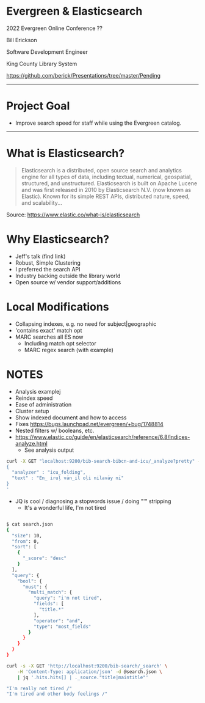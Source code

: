 # Evergreen & Elasticsearch

2022 Evergreen Online Conference ??

Bill Erickson

Software Development Engineer

King County Library System

https://github.com/berick/Presentations/tree/master/Pending

---

# Project Goal

* Improve search speed for staff while using the Evergreen catalog.

---

# What is Elasticsearch?

> Elasticsearch is a distributed, open source search and analytics
> engine for all types of data, including textual, numerical,
> geospatial, structured, and unstructured. Elasticsearch is built on
> Apache Lucene and was first released in 2010 by Elasticsearch N.V.
> (now known as Elastic). Known for its simple REST APIs, distributed
> nature, speed, and scalability...

Source: https://www.elastic.co/what-is/elasticsearch

# Why Elasticsearch?

* Jeff's talk (find link)
* Robust, Simple Clustering
* I preferred the search API
* Industry backing outside the library world
* Open source w/ vendor support/additions

# Local Modifications

* Collapsing indexes, e.g. no need for subject|geographic
* 'contains exact'  match opt
* MARC searches all ES now
  * Including match opt selector
   * MARC regex search (with example)


# NOTES

* Analysis examplej
* Reindex speed
* Ease of administration
* Cluster setup
* Show indexed document and how to access
* Fixes https://bugs.launchpad.net/evergreen/+bug/1748814
* Nested filters w/ booleans, etc.
* https://www.elastic.co/guide/en/elasticsearch/reference/6.8/indices-analyze.html
  * See analysis output
```sh
curl -X GET "localhost:9200/bib-search-bibcn-and-icu/_analyze?pretty" -H 'Content-Type: application/json' -d'
{
  "analyzer" : "icu_folding",
  "text" : "En̲ iruḷ vān̲il oḷi nilavāy nī"
}
'
```
* JQ is cool / diagnosing a stopwords issue / doing "'" stripping
  * It's a wonderful life, I'm not tired
```sh

$ cat search.json 
{
  "size": 10,
  "from": 0,
  "sort": [
    {
      "_score": "desc"
    }
  ],
  "query": {
    "bool": {
      "must": {
        "multi_match": {
          "query": "i'm not tired",
          "fields": [
            "title.*"
          ],
          "operator": "and",
          "type": "most_fields"
        }
      }
    }
  }
}

curl -s -X GET 'http://localhost:9200/bib-search/_search' \
	-H 'Content-Type: application/json' -d @search.json \
    | jq '.hits.hits[] | ._source."title|maintitle"'

"I'm really not tired /"
"I'm tired and other body feelings /"

```

